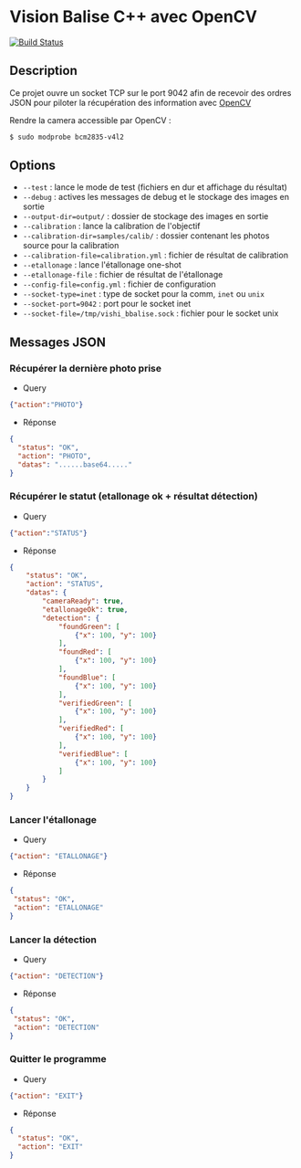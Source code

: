 # Vision Balise C++ avec OpenCV
[![Build Status](https://travis-ci.org/ARIG-Robotique/vision-balise.svg?branch=master)](https://travis-ci.org/ARIG-Robotique/vision-balise)

## Description

Ce projet ouvre un socket TCP sur le port 9042 afin de recevoir des ordres
JSON pour piloter la récupération des information avec [OpenCV](https://opencv.org/)

Rendre la camera accessible par OpenCV :
```bash
$ sudo modprobe bcm2835-v4l2
```

## Options

- `--test` : lance le mode de test (fichiers en dur et affichage du résultat)
- `--debug` : actives les messages de debug et le stockage des images en sortie
- `--output-dir=output/` : dossier de stockage des images en sortie
- `--calibration` : lance la calibration de l'objectif
- `--calibration-dir=samples/calib/` : dossier contenant les photos source pour la calibration
- `--calibration-file=calibration.yml` : fichier de résultat de calibration
- `--etallonage` : lance l'étallonage one-shot
- `--etallonage-file` : fichier de résultat de l'étallonage
- `--config-file=config.yml` : fichier de configuration
- `--socket-type=inet` : type de socket pour la comm, `inet` ou `unix`
- `--socket-port=9042` : port pour le socket inet
- `--socket-file=/tmp/vishi_bbalise.sock` : fichier pour le socket unix


## Messages JSON

### Récupérer la dernière photo prise

* Query
```json
{"action":"PHOTO"}
```

* Réponse
```json
{
  "status": "OK",
  "action": "PHOTO",
  "datas": "......base64....."
}
```

### Récupérer le statut (etallonage ok + résultat détection)

* Query
```json
{"action":"STATUS"}
```

* Réponse
```json
{
    "status": "OK",
    "action": "STATUS",
    "datas": {
        "cameraReady": true,
        "etallonageOk": true,
        "detection": {
            "foundGreen": [
                {"x": 100, "y": 100}
            ],
            "foundRed": [
                {"x": 100, "y": 100}
            ],
            "foundBlue": [
                {"x": 100, "y": 100}
            ],
            "verifiedGreen": [
                {"x": 100, "y": 100}
            ],
            "verifiedRed": [
                {"x": 100, "y": 100}
            ],
            "verifiedBlue": [
                {"x": 100, "y": 100}
            ]
        }
    }
}
```

### Lancer l'étallonage

* Query
```json
{"action": "ETALLONAGE"}
```

* Réponse
```json
{
 "status": "OK",
 "action": "ETALLONAGE"
}
```

### Lancer la détection

* Query
```json
{"action": "DETECTION"}
```

* Réponse
```json
{
 "status": "OK",
 "action": "DETECTION"
}
```

### Quitter le programme

* Query
```json
{"action": "EXIT"}
```

* Réponse
```json
{
  "status": "OK",
  "action": "EXIT"
}
```
